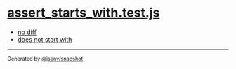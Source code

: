 # [assert_starts_with.test.js](../assert_starts_with.test.js)



- [no diff](no_diff/no_diff.md)
- [does not start with](does_not_start_with/does_not_start_with.md)

---

<sub>
  Generated by <a href="https://github.com/jsenv/core/tree/main/packages/independent/snapshot">@jsenv/snapshot</a>
</sub>